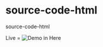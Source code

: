# source-code-html
source-code-html

Live = ![Demo in Here](https://ndraeee25.000webhostapp.com/code-editor-html/)
